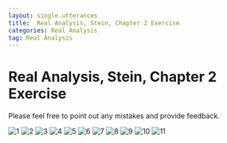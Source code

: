 ```yaml
---
layout: single.utterances
title:  Real Analysis, Stein, Chapter 2 Exercise
categories: Real Analysis
tag: Real Analysis
---
```


Real Analysis, Stein, Chapter 2 Exercise
===

Please feel free to point out any mistakes and provide feedback.

![1](https://github.com/jiheon0105/jiheon0105.github.io/assets/143495554/fc9ee4f5-d776-4813-93b0-06b5b5a9da1e)
![2](https://github.com/jiheon0105/jiheon0105.github.io/assets/143495554/ca5c044f-ce94-4a1c-bff9-cd32edbaffd0)
![3](https://github.com/jiheon0105/jiheon0105.github.io/assets/143495554/27698730-9e86-4789-96b9-9adb3d7f1ee2)
![4](https://github.com/jiheon0105/jiheon0105.github.io/assets/143495554/04437ebc-45d4-45c8-80b4-809c702310f3)
![5](https://github.com/jiheon0105/jiheon0105.github.io/assets/143495554/9916d908-2680-42e0-81ea-2571e46d7b7f)
![6](https://github.com/jiheon0105/jiheon0105.github.io/assets/143495554/3b72b2c4-f27e-4144-846c-f6c6a6c60459)
![7](https://github.com/jiheon0105/jiheon0105.github.io/assets/143495554/6fcda5ae-06c3-490b-a27a-be1a2abb899a)
![8](https://github.com/jiheon0105/jiheon0105.github.io/assets/143495554/b9a31475-f759-453e-a010-43f94f39698c)
![9](https://github.com/jiheon0105/jiheon0105.github.io/assets/143495554/b2f4ab8f-6acd-4d31-8331-80d461061950)
![10](https://github.com/jiheon0105/jiheon0105.github.io/assets/143495554/622e0d48-f5d8-48db-8741-004e7e164f3e)
![11](https://github.com/jiheon0105/jiheon0105.github.io/assets/143495554/78c45858-b2e7-443d-9893-9f0757dd5c16)


<script src="https://utteranc.es/client.js"
        repo="jiheon0105/jiheon0105.github.io"
        issue-term="pathname"
        theme="github-light"
        crossorigin="anonymous"
        async>
</script>

